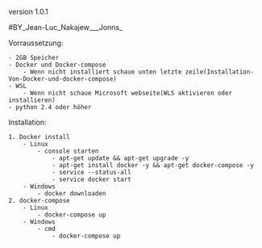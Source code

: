 version 1.0.1

#BY_Jean-Luc_Nakajew___Jonns_

Vorraussetzung:
    
    - 2GB Speicher
    - Docker und Docker-compose
        - Wenn nicht installiert schaue unten letzte zeile(Installation-Von-Docker-und-docker-compose)
    - WSL
        - Wenn nicht schaue Microsoft webseite(WLS aktivieren oder installieren)
    - python 2.4 oder höher
   
Installation:
    
    1. Docker install
        - Linux
            - console starten
                - apt-get update && apt-get upgrade -y
                - apt-get install docker -y && apt-get docker-compose -y
                - service --status-all
                - service docker start
        - Windows
            - docker downloaden
    2. docker-compose
        - Linux
            - docker-compose up
        - Windows
            - cmd
                - docker-compose up